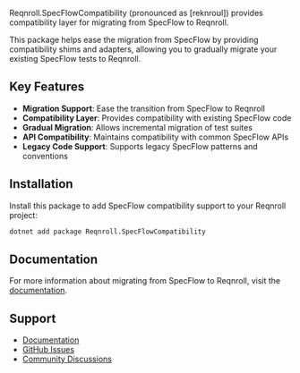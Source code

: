 ﻿Reqnroll.SpecFlowCompatibility (pronounced as [reknroʊl]) provides compatibility layer for migrating from SpecFlow to Reqnroll.

This package helps ease the migration from SpecFlow by providing compatibility shims and adapters, allowing you to gradually migrate your existing SpecFlow tests to Reqnroll.

## Key Features

- **Migration Support**: Ease the transition from SpecFlow to Reqnroll
- **Compatibility Layer**: Provides compatibility with existing SpecFlow code
- **Gradual Migration**: Allows incremental migration of test suites
- **API Compatibility**: Maintains compatibility with common SpecFlow APIs
- **Legacy Code Support**: Supports legacy SpecFlow patterns and conventions

## Installation

Install this package to add SpecFlow compatibility support to your Reqnroll project:

```bash
dotnet add package Reqnroll.SpecFlowCompatibility
```

## Documentation

For more information about migrating from SpecFlow to Reqnroll, visit the [documentation](https://docs.reqnroll.net/).

## Support

- [Documentation](https://docs.reqnroll.net/)
- [GitHub Issues](https://github.com/reqnroll/Reqnroll/issues)
- [Community Discussions](https://github.com/reqnroll/Reqnroll/discussions)